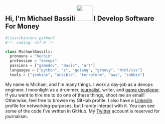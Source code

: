 <h2> Hi, I'm Michael Bassili <img src="https://media.giphy.com/media/mGcNjsfWAjY5AEZNw6/giphy.gif" width="50"> I Develop Software For Money</h2>

```python
#!/usr/bin/env python3
#-*- coding: utf-8 -*-

class MichaelBassili: 
  pronouns = "he/him"
  profession = "devops"
  passions = ["gamedev", "music", "art"]
  languages = ["python", "c", "golang", "groovy", "html/css"]
  tools = ["jenkins", "ansible", "terraform", "aws", "zabbix"]
```

My name is Michael, and I'm many things. I work a day-job as a devops engineer. I moonlight as a drummer, [journalist](https://muckrack.com/michaelbassili), writer, and [game developer](https://aquinasgames.ca/). If you want to hire me to do one of these things, shoot me an email! Otherwise, feel free to browse my GitHub profile. I also have a [LinkedIn](https://www.linkedin.com/in/michael-bassili/) profile for networking-purposes, but I rarely interact with it. You can see some of the code I've written in GitHub. My [Twitter](https://twitter.com/michaelbassili) account is reserved for journalism.
